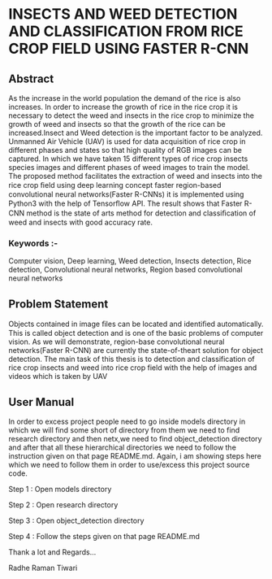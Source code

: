 # INSECTS AND WEED DETECTION AND CLASSIFICATION FROM RICE CROP FIELD USING FASTER R-CNN

## Abstract


As the increase in the world population the demand of the rice is also increases. In order to increase the growth of rice in the rice crop it is necessary to detect the weed and insects in the rice crop to minimize the growth of weed and insects so that the growth of the rice can be increased.Insect and Weed detection is the important factor to be analyzed. Unmanned Air Vehicle (UAV) is used for data acquisition of rice crop in different phases and states so that high quality of RGB images can be captured. In which we have taken 15 different types of rice crop insects species images and different phases of weed images to train the model. The proposed method facilitates the extraction of weed and insects into the rice crop ﬁeld using deep learning concept faster region-based convolutional neural networks(Faster R-CNNs) it is implemented using Python3 with the help of Tensorﬂow API. The result shows that Faster R-CNN method is the state of arts method for detection and classiﬁcation of weed and insects with good accuracy rate.

### Keywords :- 
Computer vision, Deep learning, Weed detection, Insects detection, Rice detection, Convolutional neural networks, Region based convolutional neural networks



## Problem Statement


 Objects contained in image ﬁles can be located and identiﬁed automatically. This is called object detection and is one of the basic problems of computer vision. As we will demonstrate, region-base convolutional neural networks(Faster R-CNN) are currently the state-of-theart solution for object detection. The main task of this thesis is to detection and classification of rice crop insects and weed into rice crop field with the help of images and videos which is taken by UAV


## User Manual 


In order to excess project people need to go inside models directory in which we will find some short of directory from them we need to find research directory and then netx,we need to find object_detection directory and after that  all these hierarchical directories we need to follow the instruction given on that page README.md. Again, i am showing steps here which we need to follow them in order to use/excess this project source code.

Step 1 : Open models directory

Step 2 : Open research directory

Step 3 : Open object_detection directory

Step 4 : Follow the steps given on that page README.md


Thank a lot and Regards...

Radhe Raman Tiwari
